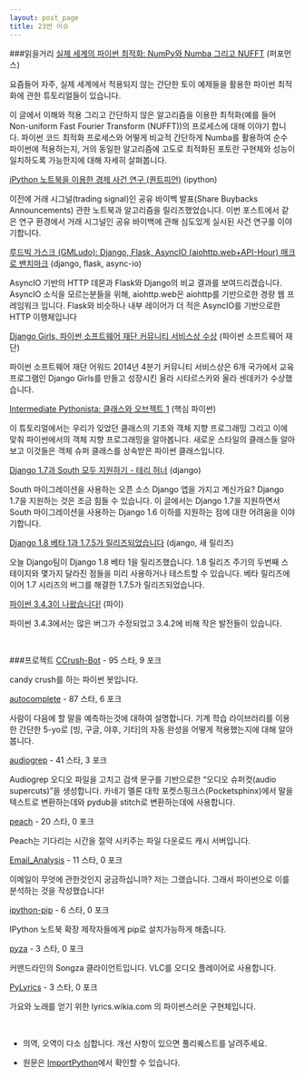 ```yaml
---
layout: post_page
title: 23번 이슈
---
```


###읽을거리
<a href="http://mandrillapp.com/track/click/30273974/jakevdp.github.io?p=eyJzIjoiLXd0SGd4YnkyY2FKcnNqV2x3T3hSRXJRdkpZIiwidiI6MSwicCI6IntcInVcIjozMDI3Mzk3NCxcInZcIjoxLFwidXJsXCI6XCJodHRwczpcXFwvXFxcL2pha2V2ZHAuZ2l0aHViLmlvXFxcL2Jsb2dcXFwvMjAxNVxcXC8wMlxcXC8yNFxcXC9vcHRpbWl6aW5nLXB5dGhvbi13aXRoLW51bXB5LWFuZC1udW1iYVxcXC9cIixcImlkXCI6XCJiYTc1ZWRhNmNlNDA0YTlkYTcyNmFiZDYyYTM3OTY5ZFwiLFwidXJsX2lkc1wiOltcIjA4NjczOTEzNDZkODUyMTY5MzU0YWE3OGI3YjU5ZDM1MWI3MTkwM2NcIl19In0" target="_blank">실제 세계의 파이썬 최적화: NumPy와 Numba 그리고 NUFFT</a> (퍼포먼스)

요즘들어 자주, 실제 세계에서 적용되지 않는 간단한 토이 예제들을 활용한 파이썬 최적화에 관한 튜토리얼들이 있습니다.

이 글에서 이해와 적용 그리고 간단하지 않은 알고리즘을 이용한 최적화(예를 들어 Non-uniform Fast Fourier Transform (NUFFT))의 프로세스에 대해 이야기 합니다. 파이썬 코드 최적화 프로세스와 어떻게 비교적 간단하게 Numba를 활용하여 순수 파이썬에 적용하는지, 거의 동일한 알고리즘에 고도로 최적화된 포토란 구현체와 성능이 일치하도록 가능한지에 대해 자세히 살펴봅니다.

<a href="http://mandrillapp.com/track/click/30273974/www.quantopian.com?p=eyJzIjoiQ25MdWpVcG5sLU9oLV9iUkxidVIxZzhybXRNIiwidiI6MSwicCI6IntcInVcIjozMDI3Mzk3NCxcInZcIjoxLFwidXJsXCI6XCJodHRwczpcXFwvXFxcL3d3dy5xdWFudG9waWFuLmNvbVxcXC9wb3N0c1xcXC9yZXNlYXJjaC1sb29raW5nLWZvci1kcmlmdC1hbi1ldmVudC1zdHVkeS13aXRoLXNoYXJlLWJ1eWJhY2tzLWFubm91bmNlbWVudHNcIixcImlkXCI6XCJiYTc1ZWRhNmNlNDA0YTlkYTcyNmFiZDYyYTM3OTY5ZFwiLFwidXJsX2lkc1wiOltcIjY5OTQ1MjgxYzZhNzFkMTQ0NmM1OGE4ZjM5OTgyMjQ1Mjg0NmIxM2VcIl19In0" target="_blank">iPython 노트북을 이용한 경제 사건 연구 (퀀트피언)</a> (ipython)

이전에 거래 시그널(trading signal)인 공유 바이백 발표(Share Buybacks Announcements) 관한 노트북과 알고리즘을 릴리즈했었습니다. 이번 포스트에서 같은 연구 환경에서 거래 시그널인 공유 바이백에 관해 심도있게 실시된 사건 연구를 이야기합니다.

<a href="http://mandrillapp.com/track/click/30273974/blog.gmludo.eu?p=eyJzIjoidXU5VDNsekREcWd3VFFIRTBzZXpqdTV6Mm1BIiwidiI6MSwicCI6IntcInVcIjozMDI3Mzk3NCxcInZcIjoxLFwidXJsXCI6XCJodHRwOlxcXC9cXFwvYmxvZy5nbWx1ZG8uZXVcXFwvMjAxNVxcXC8wMlxcXC9tYWNyby1iZW5jaG1hcmstd2l0aC1kamFuZ28tZmxhc2stYW5kLWFzeW5jaW8uaHRtbFwiLFwiaWRcIjpcImJhNzVlZGE2Y2U0MDRhOWRhNzI2YWJkNjJhMzc5NjlkXCIsXCJ1cmxfaWRzXCI6W1wiNzgyNzZjYjBmZmY3ODBmYjY2ODlkZTk1YTE1YzU4MWM4MzgwMjU4OVwiXX0ifQ" target="_blank">루드빅 가스크 (GMLudo): Django, Flask, AsyncIO (aiohttp.web+API-Hour) 매크로 밴치마크</a> (django, flask, async-io)

AsyncIO 기반의 HTTP 데몬과 Flask와 Django의 비교 결과를 보여드리겠습니다. AsyncIO 소식을 모르는분들을 위해, aiohttp.web은 aiohttp를 기반으로한 경량 웹 프레임워크 입니다. Flask와 비슷하나 내부 레이어가 더 적은 AsyncIO를 기반으로한 HTTP 이행체입니다

<a href="http://mandrillapp.com/track/click/30273974/feedproxy.google.com?p=eyJzIjoiRXNEaDRsQVZhc0RVMHVZV1YxLXlWZFFpNlNvIiwidiI6MSwicCI6IntcInVcIjozMDI3Mzk3NCxcInZcIjoxLFwidXJsXCI6XCJodHRwOlxcXC9cXFwvZmVlZHByb3h5Lmdvb2dsZS5jb21cXFwvfnJcXFwvUHl0aG9uU29mdHdhcmVGb3VuZGF0aW9uTmV3c1xcXC9-M1xcXC9PODZ5MnpKb1d5UVxcXC9wc2YtY29tbXVuaXR5LXNlcnZpY2UtYXdhcmQtZ29lcy10by5odG1sXCIsXCJpZFwiOlwiYmE3NWVkYTZjZTQwNGE5ZGE3MjZhYmQ2MmEzNzk2OWRcIixcInVybF9pZHNcIjpbXCJlZmIwNjEyZTdmYzk2ZDM2YzFkYzVhNWJkYjQzYzQ4ZDk4M2EyMGM5XCJdfSJ9" target="_blank">Django Girls, 파이썬 소프트웨어 재단 커뮤니티 서비스상 수상</a> (파이썬 소프트웨어 재단)

파이썬 소프트웨어 재단 어워드 2014년 4분기 커뮤니티 서비스상은 6개 국가에서 교육 프로그램인 Django Girls를 만들고 성장시킨 올라 시타르스카와 올라 센데카가 수상했습니다.

<a href="http://mandrillapp.com/track/click/30273974/intermediatepythonista.com?p=eyJzIjoiQmgzU252NUY3VmFQelhjWUtId3ktck1LS1p3IiwidiI6MSwicCI6IntcInVcIjozMDI3Mzk3NCxcInZcIjoxLFwidXJsXCI6XCJodHRwOlxcXC9cXFwvaW50ZXJtZWRpYXRlcHl0aG9uaXN0YS5jb21cXFwvb2JqZWN0LW9yaWVudGF0aW9uLWluLXB5dGhvblwiLFwiaWRcIjpcImJhNzVlZGE2Y2U0MDRhOWRhNzI2YWJkNjJhMzc5NjlkXCIsXCJ1cmxfaWRzXCI6W1wiZGJiODRjZGQwZmRlMmZiZDk1NDM5ZGVjYTMxOGQxZjBhMzAxZDNhMlwiXX0ifQ" target="_blank">Intermediate Pythonista: 클래스와 오브젝트 1</a> (핵심 파이썬)

이 튜토리얼에서는 우리가 잊었던 클래스의 기초와 객체 지향 프로그래밍 그리고 이에 맞춰 파이썬에서의 객체 지향 프로그래밍을 알아봅니다. 새로운 스타일의 클래스들 알아보고 이것들은 객체 슈퍼 클래스를 상속받은 파이썬 클래스입니다.

<a href="http://mandrillapp.com/track/click/30273974/treyhunner.com?p=eyJzIjoiOEZnYVoxOHlaMDU1WVVZeG0yWGdhV0p0U2NzIiwidiI6MSwicCI6IntcInVcIjozMDI3Mzk3NCxcInZcIjoxLFwidXJsXCI6XCJodHRwOlxcXC9cXFwvdHJleWh1bm5lci5jb21cXFwvMjAxNFxcXC8wM1xcXC9taWdyYXRpbmctdG8tZGphbmdvLTEtZG90LTdcXFwvXCIsXCJpZFwiOlwiYmE3NWVkYTZjZTQwNGE5ZGE3MjZhYmQ2MmEzNzk2OWRcIixcInVybF9pZHNcIjpbXCIwYjYzMmYxYjYwZmVjM2M1MzQ4YWNjOWY3NTliMWJmMGU3NGRjNmIyXCJdfSJ9" target="_blank">Django 1.7과 South 모두 지원하기 - 테리 허너</a> (django)

South 마이그레이션을 사용하는 오픈 소스 Django 앱을 가지고 계신가요? Django 1.7을 지원하는 것은 조금 힘들 수 있습니다. 이 글에서는 Django 1.7을 지원하면서 South 마이그레이션을 사용하는 Django 1.6 이하를 지원하는 점에 대한 어려움을 이야기합니다.

<a href="http://mandrillapp.com/track/click/30273974/www.djangoproject.com?p=eyJzIjoiSUNJQ1VINmpvZTVpeEVEMjdaTll0YmUxTUZBIiwidiI6MSwicCI6IntcInVcIjozMDI3Mzk3NCxcInZcIjoxLFwidXJsXCI6XCJodHRwczpcXFwvXFxcL3d3dy5kamFuZ29wcm9qZWN0LmNvbVxcXC93ZWJsb2dcXFwvMjAxNVxcXC9mZWJcXFwvMjVcXFwvcmVsZWFzZXNcXFwvXCIsXCJpZFwiOlwiYmE3NWVkYTZjZTQwNGE5ZGE3MjZhYmQ2MmEzNzk2OWRcIixcInVybF9pZHNcIjpbXCI3NmJmN2E4OTNmNmE5MmJlYjRmOGY2YWFiYzI5YWFjNmRlZGNjYTQzXCJdfSJ9" target="_blank">Django 1.8 베타 1과 1.7.5가 릴리즈되었습니다</a> (django, 새 릴리즈)

오늘 Django팀이 Django 1.8 베타 1을 릴리즈했습니다. 1.8 릴리즈 주기의 두번째 스테이지와 몇가지 달라진 점들을 미리 사용하거나 테스트할 수 있습니다. 베타 릴리즈에 이어 1.7 시리즈의 버그를 해결한 1.7.5가 릴리즈되었습니다.

<a href="http://mandrillapp.com/track/click/30273974/www.python.org?p=eyJzIjoiYWMxU1JkODByN052VXpncEttNFFfcDM4bVdVIiwidiI6MSwicCI6IntcInVcIjozMDI3Mzk3NCxcInZcIjoxLFwidXJsXCI6XCJodHRwczpcXFwvXFxcL3d3dy5weXRob24ub3JnXFxcL2Rvd25sb2Fkc1xcXC9yZWxlYXNlXFxcL3B5dGhvbi0zNDNcXFwvXCIsXCJpZFwiOlwiYmE3NWVkYTZjZTQwNGE5ZGE3MjZhYmQ2MmEzNzk2OWRcIixcInVybF9pZHNcIjpbXCJhYTY3NGQyMWQ0YjEzZTlhODUzZjlhZjJlYjRmMDAxODIxNWEzMzNmXCJdfSJ9" target="_blank">파이썬 3.4.3이 나왔습니다!</a> (파이)

파이썬 3.4.3에서는 많은 버그가 수정되었고 3.4.2에 비해 작은 발전들이 있습니다.

<br />

###프로젝트
<a href="http://mandrillapp.com/track/click/30273974/github.com?p=eyJzIjoiT2lIU0xkMk5JNzVPaWFDbU9mc3NGSVBZV2xvIiwidiI6MSwicCI6IntcInVcIjozMDI3Mzk3NCxcInZcIjoxLFwidXJsXCI6XCJodHRwczpcXFwvXFxcL2dpdGh1Yi5jb21cXFwvQWxleEVuZVxcXC9DQ3J1c2gtQm90XCIsXCJpZFwiOlwiYmE3NWVkYTZjZTQwNGE5ZGE3MjZhYmQ2MmEzNzk2OWRcIixcInVybF9pZHNcIjpbXCI2YTU5ZjgxYWRlMjg1NjY0NGYzMzY0YWQ3NmZmYzI4NjJhODFhM2EyXCJdfSJ9" target="_blank">CCrush-Bot</a> - 95 스타, 9 포크

candy crush를 하는 파이썬 봇입니다.

<a href="http://mandrillapp.com/track/click/30273974/github.com?p=eyJzIjoiVW5IaHFZRjZTbWpBakt3VWM4ZXNWU0tiTUl3IiwidiI6MSwicCI6IntcInVcIjozMDI3Mzk3NCxcInZcIjoxLFwidXJsXCI6XCJodHRwczpcXFwvXFxcL2dpdGh1Yi5jb21cXFwvcm9kcmljaW9zXFxcL2F1dG9jb21wbGV0ZVwiLFwiaWRcIjpcImJhNzVlZGE2Y2U0MDRhOWRhNzI2YWJkNjJhMzc5NjlkXCIsXCJ1cmxfaWRzXCI6W1wiNjcwZTM4NzhjMjIzNjk0ODg1MjI1NTJkZDdlMWM1YWNiYTk4MTJlOVwiXX0ifQ" target="_blank">autocomplete</a> - 87 스타, 6 포크

사람이 다음에 할 말을 예측하는것에 대하여 설명합니다. 기계 학습 라이브러리를 이용한 간단한 5-yo로 [빙, 구글, 야후, 기타]의 자동 완성을 어떻게 적용했는지에 대해 알아봅니다.

<a href="http://mandrillapp.com/track/click/30273974/github.com?p=eyJzIjoib29JSlJPbEd4TnE2WTlGOWNxcDRYdS0wcWhnIiwidiI6MSwicCI6IntcInVcIjozMDI3Mzk3NCxcInZcIjoxLFwidXJsXCI6XCJodHRwczpcXFwvXFxcL2dpdGh1Yi5jb21cXFwvYW50aWJvcmVkb21cXFwvYXVkaW9ncmVwXCIsXCJpZFwiOlwiYmE3NWVkYTZjZTQwNGE5ZGE3MjZhYmQ2MmEzNzk2OWRcIixcInVybF9pZHNcIjpbXCJhYThmMjZjNmU4NjcyODBiMWQxZTU4MzM5NjBhZWY3ZGNkYTYxMjU1XCJdfSJ9" target="_blank">audiogrep</a> - 41 스타, 3 포크

Audiogrep 오디오 파일을 고치고 검색 문구를 기반으로한 “오디오 슈퍼컷(audio supercuts)”을 생성합니다. 카네기 멜론 대학 포켓스핑크스(Pocketsphinx)에서 말을 텍스트로 변환하는데와 pydub을 stitch로 변환하는데에 사용합니다.

<a href="http://mandrillapp.com/track/click/30273974/github.com?p=eyJzIjoiLWRVb2RjTFBDNFBRS1JDNElLb3VBWGU2UzZrIiwidiI6MSwicCI6IntcInVcIjozMDI3Mzk3NCxcInZcIjoxLFwidXJsXCI6XCJodHRwczpcXFwvXFxcL2dpdGh1Yi5jb21cXFwvc2h1b2xpODRcXFwvcGVhY2hcIixcImlkXCI6XCJiYTc1ZWRhNmNlNDA0YTlkYTcyNmFiZDYyYTM3OTY5ZFwiLFwidXJsX2lkc1wiOltcImNmMDA5N2FlNDcyMTFkODE0NzgyZjA3MTRlMjcxMWJlZDA3YjU5YjVcIl19In0" target="_blank">peach</a> - 20 스타, 0 포크

Peach는 기다리는 시간을 절약 시키주는 파일 다운로드 캐시 서버입니다.

<a href="http://mandrillapp.com/track/click/30273974/github.com?p=eyJzIjoidjlmTGNwU3ZrNWxvX3FnamxMbzdaRThOLU1RIiwidiI6MSwicCI6IntcInVcIjozMDI3Mzk3NCxcInZcIjoxLFwidXJsXCI6XCJodHRwczpcXFwvXFxcL2dpdGh1Yi5jb21cXFwvbGV0dGVyZ3JhbVxcXC9FbWFpbF9BbmFseXNpc1wiLFwiaWRcIjpcImJhNzVlZGE2Y2U0MDRhOWRhNzI2YWJkNjJhMzc5NjlkXCIsXCJ1cmxfaWRzXCI6W1wiZDUzYjAzYjJjOGU2ZmRkMGVlYWZmMDk2ZjM0NjNlNmNhNDA3OWRhMlwiXX0ifQ" target="_blank">Email_Analysis</a> - 11 스타, 0 포크

이메일이 무엇에 관한것인지 궁금하십니까? 저는 그랬습니다. 그래서 파이썬으로 이를 분석하는 것을 작성했습니다!

<a href="http://mandrillapp.com/track/click/30273974/github.com?p=eyJzIjoib2FGUHdhcFYteFhHX3ppZHhTWl9ocEJlWnRrIiwidiI6MSwicCI6IntcInVcIjozMDI3Mzk3NCxcInZcIjoxLFwidXJsXCI6XCJodHRwczpcXFwvXFxcL2dpdGh1Yi5jb21cXFwvamRmcmVkZXJcXFwvaXB5dGhvbi1waXBcIixcImlkXCI6XCJiYTc1ZWRhNmNlNDA0YTlkYTcyNmFiZDYyYTM3OTY5ZFwiLFwidXJsX2lkc1wiOltcImFkZDljODkwMGM0ZWJiMTk4YjkwNTI4NTY4ZDFkZjAyNWJjMjQwNjdcIl19In0" target="_blank">ipython-pip</a> - 6 스타, 0 포크

IPython 노트북 확장 제작자들에게 pip로 설치가능하게 해줍니다.

<a href="http://mandrillapp.com/track/click/30273974/github.com?p=eyJzIjoiNEt5VVpCdjdzU095WlpWQkRaT1dYUzF3dkNVIiwidiI6MSwicCI6IntcInVcIjozMDI3Mzk3NCxcInZcIjoxLFwidXJsXCI6XCJodHRwczpcXFwvXFxcL2dpdGh1Yi5jb21cXFwvYWxwaGFwYXBhXFxcL3B5emFcIixcImlkXCI6XCJiYTc1ZWRhNmNlNDA0YTlkYTcyNmFiZDYyYTM3OTY5ZFwiLFwidXJsX2lkc1wiOltcIjcwMDg2Nzk4YTk5NjEwMWQxMjUwOGE3MWJiODY1OWRiNGY1ZDM3MTdcIl19In0" target="_blank">pyza</a> - 3 스타, 0 포크

커맨드라인의 Songza 클라이언트입니다. VLC를 오디오 플레이어로 사용합니다.

<a href="http://mandrillapp.com/track/click/30273974/github.com?p=eyJzIjoiMFFtZmxnekE1TjNJWUdvRWZtZkx2V0JoMktvIiwidiI6MSwicCI6IntcInVcIjozMDI3Mzk3NCxcInZcIjoxLFwidXJsXCI6XCJodHRwczpcXFwvXFxcL2dpdGh1Yi5jb21cXFwvZ2Vla3ByYWRkXFxcL1B5THlyaWNzXCIsXCJpZFwiOlwiYmE3NWVkYTZjZTQwNGE5ZGE3MjZhYmQ2MmEzNzk2OWRcIixcInVybF9pZHNcIjpbXCJmN2E5MTRjZjkzODkxNjM4ODhiODE2YjI3NmRiNGVlMmI0Y2Y0YWM3XCJdfSJ9" target="_blank">PyLyrics</a> - 3 스타, 0 포크

가요와 노래를 얻기 위한 lyrics.wikia.com 의 파이썬스러운 구현체입니다.

<br />

* 의역, 오역이 다소 심합니다. 개선 사항이 있으면 풀리퀘스트를 날려주세요.

* 원문은 <a href="http://importpython.com/newsletter/no/23/" target="_blank">ImportPython</a>에서 확인할 수 있습니다.
